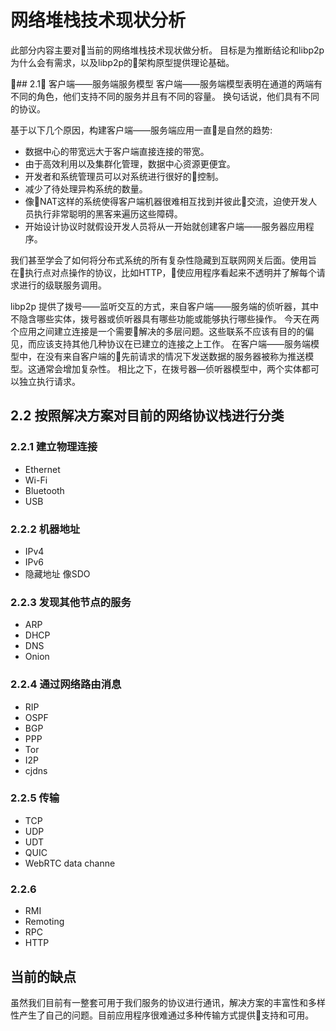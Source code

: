 # 网络堆栈技术现状分析

此部分内容主要对当前的网络堆栈技术现状做分析。 目标是为推断结论和libp2p为什么会有需求，以及libp2p的架构原型提供理论基础。

## 2.1 客户端——服务端服务模型
客户端——服务端模型表明在通道的两端有不同的角色，他们支持不同的服务并且有不同的容量。 换句话说，他们具有不同的协议。

基于以下几个原因，构建客户端——服务端应用一直是自然的趋势:
- 数据中心的带宽远大于客户端直接连接的带宽。
- 由于高效利用以及集群化管理，数据中心资源更便宜。
- 开发者和系统管理员可以对系统进行很好的控制。
- 减少了待处理异构系统的数量。
- 像NAT这样的系统使得客户端机器很难相互找到并彼此交流，迫使开发人员执行非常聪明的黑客来遍历这些障碍。
- 开始设计协议时就假设开发人员将从一开始就创建客户端——服务器应用程序。

我们甚至学会了如何将分布式系统的所有复杂性隐藏到互联网网关后面。使用旨在执行点对点操作的协议，比如HTTP，使应用程序看起来不透明并了解每个请求进行的级联服务调用。

libp2p 提供了拨号——监听交互的方式，来自客户端——服务端的侦听器，其中不隐含哪些实体，拨号器或侦听器具有哪些功能或能够执行哪些操作。 今天在两个应用之间建立连接是一个需要解决的多层问题。这些联系不应该有目的的偏见，而应该支持其他几种协议在已建立的连接之上工作。 在客户端——服务端模型中，在没有来自客户端的先前请求的情况下发送数据的服务器被称为推送模型。这通常会增加复杂性。 相比之下，在拨号器—侦听器模型中，两个实体都可以独立执行请求。

## 2.2 按照解决方案对目前的网络协议栈进行分类
### 2.2.1 建立物理连接
- Ethernet
- Wi-Fi
- Bluetooth
- USB

### 2.2.2 机器地址
- IPv4
- IPv6
- 隐藏地址 像SDO

### 2.2.3 发现其他节点的服务
- ARP
- DHCP
- DNS
- Onion

### 2.2.4 通过网络路由消息
- RIP
- OSPF
- BGP
- PPP
- Tor
- I2P
- cjdns

### 2.2.5 传输
- TCP
- UDP
- UDT
- QUIC
- WebRTC data channe

### 2.2.6
- RMI
- Remoting
- RPC
- HTTP


## 当前的缺点
虽然我们目前有一整套可用于我们服务的协议进行通讯，解决方案的丰富性和多样性产生了自己的问题。目前应用程序很难通过多种传输方式提供支持和可用。


